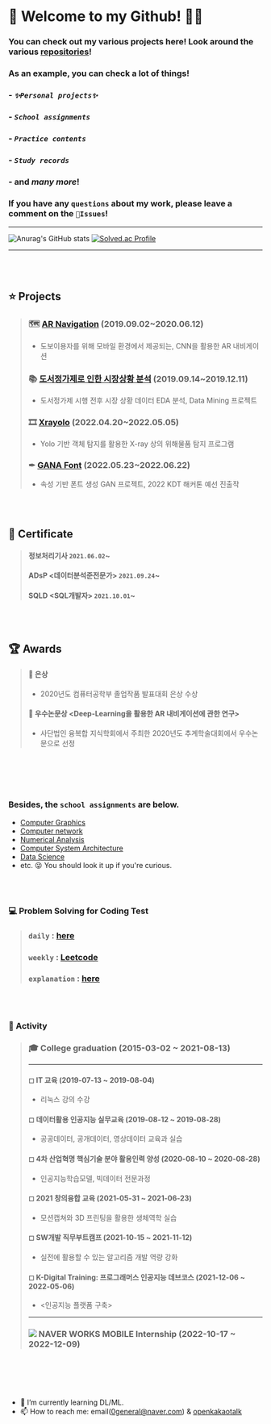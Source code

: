 # 🌊 Welcome to my Github! 👋🏻
### You can check out my various projects here! Look around the various [repositories](https://github.com/0general?tab=repositories)!
### As an example, you can check a lot of things!
### - _`✨Personal projects✨`_ 
### - _`School assignments`_
### - _`Practice contents`_
### - _`Study records`_
### - and *many more*!
### If you have any `questions` about my work, please leave a comment on the `🧿Issues`!
---
![Anurag's GitHub stats](https://github-readme-stats.vercel.app/api?username=0general&show_icons=true&theme=dracula)
[![Solved.ac Profile](http://mazassumnida.wtf/api/v2/generate_badge?boj=0general)](https://solved.ac/0general/)

---  

<br></br>
## ⭐ Projects
> ### 🗺 [AR Navigation](https://github.com/0general/ar-navigation) (2019.09.02~2020.06.12)   
> - 도보이용자를 위해 모바일 환경에서 제공되는, CNN을 활용한 AR 내비게이션
> ### 📚 [도서정가제로 인한 시장상황 분석](https://github.com/0general/bigdata-mining) (2019.09.14~2019.12.11)
> - 도서정가제 시행 전후 시장 상황 데이터 EDA 분석, Data Mining 프로젝트
> ### 🎞 [Xrayolo](https://github.com/0general/airport_hazardous_materials_detection) (2022.04.20~2022.05.05)  
> - Yolo 기반 객체 탐지를 활용한 X-ray 상의 위해물품 탐지 프로그램
> ### ✒ [GANA Font](https://github.com/0general/hackathon/tree/main/GANA%20Font) (2022.05.23~2022.06.22)  
> - 속성 기반 폰트 생성 GAN 프로젝트, 2022 KDT 해커톤 예선 진출작

<br></br>
## 📗 Certificate
> #### 정보처리기사 `2021.06.02`~
> #### ADsP <데이터분석준전문가> `2021.09.24`~
> #### SQLD <SQL개발자> `2021.10.01`~

<br></br>
## 🏆 Awards
> #### 🥈 은상 <AR Navigation> 
>  - 2020년도 컴퓨터공학부 졸업작품 발표대회 은상 수상  
> #### 🏅 우수논문상 <Deep-Learning을 활용한 AR 내비게이션에 관한 연구>  
>  - 사단법인 융복합 지식학회에서 주최한 2020년도 추계학술대회에서 우수논문으로 선정  

<br></br>
---

### Besides, the `school assignments` are below.
- [Computer Graphics](https://github.com/0general/cpp-opengl)
- [Computer network](https://github.com/0general/computer-network)
- [Numerical Analysis](https://github.com/0general/numerical-analysis)
- [Computer System Architecture](https://github.com/0general/computer-system-architecture)
- [Data Science](https://github.com/0general/data-science)
- etc. 😜 You should look it up if you're curious.
  
<br></br>  
### 💻 Problem Solving for Coding Test
> ### `daily`  : [here](https://github.com/0general/coding-test)  
> ### `weekly` : [Leetcode](https://github.com/0general/LeetCode)  
> ### `explanation` : [here](https://github.com/0general/baekjoon_explanation)

<br></br>  
### 🔎 Activity
> ### 🎓 College graduation (2015-03-02 ~ 2021-08-13)
> ---
> #### ◻ IT 교육 (2019-07-13 ~ 2019-08-04) 
> - 리눅스 강의 수강    
> #### ◻ 데이터활용 인공지능 실무교육 (2019-08-12 ~ 2019-08-28)  
> - 공공데이터, 공개데이터, 영상데이터 교육과 실습  
> #### ◻ 4차 산업혁명 핵심기술 분야 활용인력 양성 (2020-08-10 ~ 2020-08-28)  
> - 인공지능학습모델, 빅데이터 전문과정 
> #### ◻ 2021 창의융합 교육 (2021-05-31 ~ 2021-06-23)  
> - 모션캡쳐와 3D 프린팅을 활용한 생체역학 실습  
> #### ◻ SW개발 직무부트캠프 (2021-10-15 ~ 2021-11-12)  
> - 실전에 활용할 수 있는 알고리즘 개발 역량 강화 
> #### ◻ K-Digital Training: 프로그래머스 인공지능 데브코스 (2021-12-06 ~ 2022-05-06)  
> - <인공지능 플랫폼 구축>  
> ---
> ### <img src="https://img.shields.io/badge/WORKS MOBILE-03C75A?style=flat-square&logo=NAVER&logoColor=white"/> NAVER WORKS MOBILE Internship (2022-10-17 ~ 2022-12-09)

<br></br>  
---
  
- 🌱 I’m currently learning DL/ML.
- 📫 How to reach me: email(0general@naver.com) & [openkakaotalk](https://open.kakao.com/o/sw4tda4e)
  
<br></br>

<!--
**0general/0general** is a ✨ _special_ ✨ repository because its `README.md` (this file) appears on your GitHub profile. 

Here are some ideas to get you started:

- 🔭 I’m currently working on ...
- 🌱 I’m currently learning ...
- 👯 I’m looking to collaborate on ...
- 🤔 I’m looking for help with ...
- 💬 Ask me about ...
- 📫 How to reach me: ...
- 😄 Pronouns: ...
- ⚡ Fun fact: ...
-->
